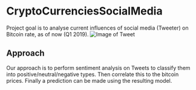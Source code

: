 # CryptoCurrenciesSocialMedia
Project goal is to analyse current influences of social media (Tweeter) on Bitcoin rate, as of now (Q1 2019).
![Image of Tweet]("./Pictures/twitterbitcoin.jpg")
## Approach
Our approach is to perform sentiment analysis on Tweets to classify them into positive/neutral/negative types.
Then correlate this to the bitcoin prices. Finally a prediction can be made using the resulting model.

